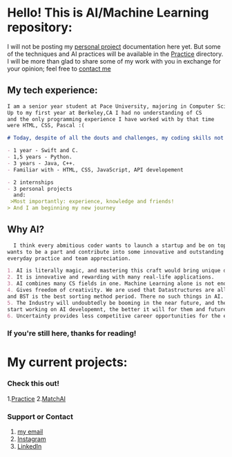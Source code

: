 # Hello! This is AI/Machine Learning repository:

I will not be posting my [personal project](https://github.com/tumarkuss/AI-MachineLearning/tree/master/Projects) documentation here yet. But some of the techniques and AI practices will be available in the [Practice](https://github.com/tumarkuss/AI-MachineLearning/tree/master/Practice/) directory. I will be more than glad to share some of my work with you in exchange for your opinion; feel free to [contact me](mailto:tumarkuss@gmail.com)

## My tech experience:
```markdown
I am a senior year student at Pace University, majoring in Computer Science(B.S.).
Up to my first year at Berkeley,CA I had no understanding of CS
and the only programming experience I have worked with by that time
were HTML, CSS, Pascal :(

# Today, despite of all the douts and challenges, my coding skills not so bad:)

- 1 year - Swift and C.
- 1,5 years - Python.
- 3 years - Java, C++.
- Familiar with - HTML, CSS, JavaScript, API developement

- 2 internships
- 3 personal projects
  and:
 >Most importantly: experience, knowledge and friends!
> And I am beginning my new journey
```
## Why AI?

```markdown
  I think every abmitious coder wants to launch a startup and be on top of the world, but realistic coder
wants to be a part and contribute into some innovative and outstanding technology through hard work,
everyday practice and team appreciation.

1. AI is literally magic, and mastering this craft would bring unique dividents.
2. It is innovative and rewarding with many real-life applications.
3. AI combines many CS fields in one. Machine Learning alone is not enough to have a successful AI.
4. Gives freedom of creativity. We are used that Datastructures are all defined, and everything in coding is the way it is,
and BST is the best sorting method period. There no such things in AI. No rules or stereotypes. Enjoy!
5. The Industry will undoubtedly be booming in the near future, and the earlier Engineers
start working on AI developemnt, the better it will for them and future of the businesses, economy, tech, the people.
6. Uncertainty provides less competitive career opportunities for the engineers.


```
### If you're still here, thanks for reading!

# My current projects:

### Check this out!
1.[Practice](https://github.com/tumarkuss/AI-MachineLearning/tree/master/Practice) 
2.[MatchAI](https://github.com/tumarkuss/AI-MachineLearning/tree/master/Projects)


### Support or Contact
1. [my email](mailto:tumarkuss@gmail.com)
2. [Instagram](https://instagram.com/tumarkuss)
3. [LinkedIn](https://linkedin.com/in/tumarkuss)

